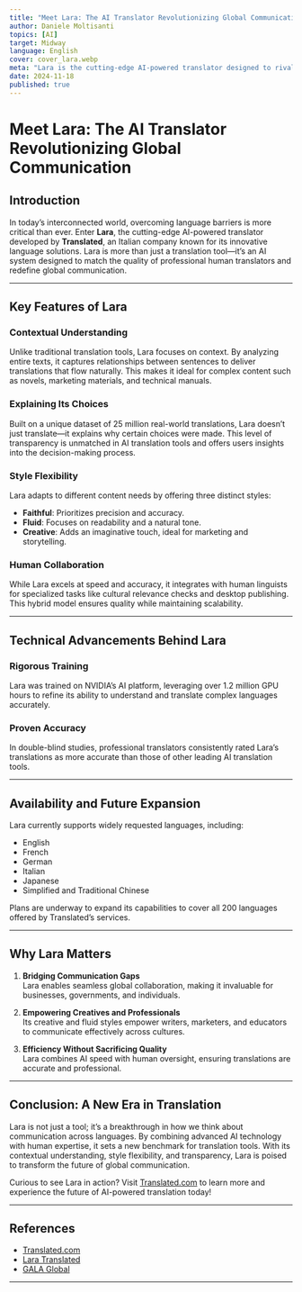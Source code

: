 ```yaml
---
title: "Meet Lara: The AI Translator Revolutionizing Global Communication"
author: Daniele Moltisanti
topics: [AI]
target: Midway
language: English
cover: cover_lara.webp
meta: "Lara is the cutting-edge AI-powered translator designed to rival professional human translations with contextual accuracy and style flexibility. Learn more!"
date: 2024-11-18
published: true
---
```



# Meet Lara: The AI Translator Revolutionizing Global Communication

## Introduction
In today’s interconnected world, overcoming language barriers is more critical than ever. Enter **Lara**, the cutting-edge AI-powered translator developed by **Translated**, an Italian company known for its innovative language solutions. Lara is more than just a translation tool—it’s an AI system designed to match the quality of professional human translators and redefine global communication.

---

## Key Features of Lara

### Contextual Understanding
Unlike traditional translation tools, Lara focuses on context. By analyzing entire texts, it captures relationships between sentences to deliver translations that flow naturally. This makes it ideal for complex content such as novels, marketing materials, and technical manuals.


### Explaining Its Choices
Built on a unique dataset of 25 million real-world translations, Lara doesn’t just translate—it explains why certain choices were made. This level of transparency is unmatched in AI translation tools and offers users insights into the decision-making process.


### Style Flexibility
Lara adapts to different content needs by offering three distinct styles:
- **Faithful**: Prioritizes precision and accuracy.
- **Fluid**: Focuses on readability and a natural tone.
- **Creative**: Adds an imaginative touch, ideal for marketing and storytelling.


### Human Collaboration
While Lara excels at speed and accuracy, it integrates with human linguists for specialized tasks like cultural relevance checks and desktop publishing. This hybrid model ensures quality while maintaining scalability.


---

## Technical Advancements Behind Lara

### Rigorous Training
Lara was trained on NVIDIA’s AI platform, leveraging over 1.2 million GPU hours to refine its ability to understand and translate complex languages accurately.

### Proven Accuracy
In double-blind studies, professional translators consistently rated Lara’s translations as more accurate than those of other leading AI translation tools.


---

## Availability and Future Expansion
Lara currently supports widely requested languages, including:
- English
- French
- German
- Italian
- Japanese
- Simplified and Traditional Chinese

Plans are underway to expand its capabilities to cover all 200 languages offered by Translated’s services.


---

## Why Lara Matters

1. **Bridging Communication Gaps**  
   Lara enables seamless global collaboration, making it invaluable for businesses, governments, and individuals.

2. **Empowering Creatives and Professionals**  
   Its creative and fluid styles empower writers, marketers, and educators to communicate effectively across cultures.

3. **Efficiency Without Sacrificing Quality**  
   Lara combines AI speed with human oversight, ensuring translations are accurate and professional.

---

## Conclusion: A New Era in Translation
Lara is not just a tool; it’s a breakthrough in how we think about communication across languages. By combining advanced AI technology with human expertise, it sets a new benchmark for translation tools. With its contextual understanding, style flexibility, and transparency, Lara is poised to transform the future of global communication.

Curious to see Lara in action? Visit [Translated.com](https://translated.com/unveiling-lara) to learn more and experience the future of AI-powered translation today!


---

## References
- [Translated.com](https://translated.com/unveiling-lara)  
- [Lara Translated](https://lara.translated.com/about-lara)  
- [GALA Global](https://www.gala-global.org/news-room/industry/press-releases/translated-unveils-lara-breakthrough-translation-ai-system)

---



